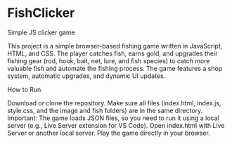# FishClicker
Simple JS clicker game

This project is a simple browser-based fishing game written in JavaScript, HTML, and CSS. The player catches fish, earns gold, and upgrades their fishing gear (rod, hook, bait, net, lure, and fish species) to catch more valuable fish and automate the fishing process. The game features a shop system, automatic upgrades, and dynamic UI updates.

How to Run

Download or clone the repository.
Make sure all files (index.html, index.js, style.css, and the image and fish folders) are in the same directory.
Important: The game loads JSON files, so you need to run it using a local server (e.g., Live Server extension for VS Code).
Open index.html with Live Server or another local server.
Play the game directly in your browser.
